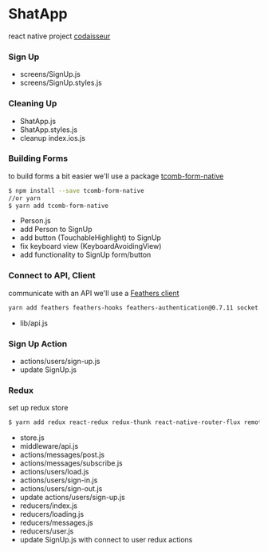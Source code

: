 # ShatApp
react native project [codaisseur](https://reader.codaisseur.com/courses/advanced-session-react-native)
### Sign Up
* screens/SignUp.js
* screens/SignUp.styles.js
### Cleaning Up
* ShatApp.js
* ShatApp.styles.js
* cleanup index.ios.js
### Building Forms
to build forms a bit easier we'll use a package [tcomb-form-native](https://github.com/gcanti/tcomb-form-native)
```sh
$ npm install --save tcomb-form-native
//or yarn
$ yarn add tcomb-form-native
```
* Person.js
* add Person to SignUp
* add button (TouchableHighlight) to SignUp
* fix keyboard view (KeyboardAvoidingView)
* add functionality to SignUp form/button
### Connect to API, Client
communicate with an API we'll use a [Feathers client](https://shutup-api.codaisseur.cloud/)
```sh
yarn add feathers feathers-hooks feathers-authentication@0.7.11 socket.io-client babel-polyfill
```
* lib/api.js
### Sign Up Action
* actions/users/sign-up.js
* update SignUp.js
### Redux
set up redux store
```sh
$ yarn add redux react-redux redux-thunk react-native-router-flux remote-redux-devtools
```
* store.js
* middleware/api.js
* actions/messages/post.js
* actions/messages/subscribe.js
* actions/users/load.js
* actions/users/sign-in.js
* actions/users/sign-out.js
* update actions/users/sign-up.js
* reducers/index.js
* reducers/loading.js
* reducers/messages.js
* reducers/user.js
* update SignUp.js with connect to user redux actions
